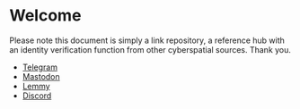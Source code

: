 
# Welcome

Please note this document is simply a link repository, a reference hub with an identity verification function from other cyberspatial sources. Thank you.
- [Telegram](https://t.me/robertoqs)
- [Mastodon](https://writing.exchange/@robertoqs)
- [Lemmy](https://literature.cafe/u/robertoqs)
- [Discord](https://discord.com/channels/@robertoqs)
